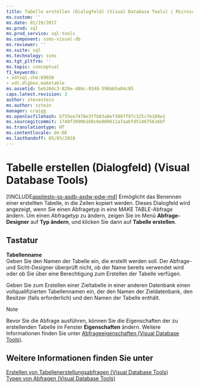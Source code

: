 ```yaml
---
title: Tabelle erstellen (Dialogfeld) (Visual Database Tools) | Microsoft-Dokumentation
ms.custom: ''
ms.date: 01/19/2017
ms.prod: sql
ms.prod_service: sql-tools
ms.component: ssms-visual-db
ms.reviewer: ''
ms.suite: sql
ms.technology: ssms
ms.tgt_pltfrm: ''
ms.topic: conceptual
f1_keywords:
- vdtsql.chm:69650
- vdt.dlgbox.maketable
ms.assetid: 5eb28dc3-828e-486c-9348-596bb5a04c85
caps.latest.revision: 3
author: stevestein
ms.author: sstein
manager: craigg
ms.openlocfilehash: b755ee7478e3ffb83a8ef3897f97c325c7e169e1
ms.sourcegitcommit: 1740f3090b168c0e809611a7aa6fd514075616bf
ms.translationtype: HT
ms.contentlocale: de-DE
ms.lasthandoff: 05/03/2018
---
```

# <a name="make-table-dialog-box-visual-database-tools"></a>Tabelle erstellen (Dialogfeld) (Visual Database Tools)
[!INCLUDE[appliesto-ss-asdb-asdw-pdw-md](../../includes/appliesto-ss-asdb-asdw-pdw-md.md)]
Ermöglicht das Benennen einer erstellten Tabelle, in die Zeilen kopiert werden. Dieses Dialogfeld wird angezeigt, wenn Sie einen Abfragetyp in eine MAKE TABLE-Abfrage ändern. Um einen Abfragetyp zu ändern, zeigen Sie im Menü **Abfrage-Designer** auf **Typ ändern**, und klicken Sie dann auf **Tabelle erstellen**.  
  
## <a name="options"></a>Tastatur  
**Tabellenname**  
Geben Sie den Namen der Tabelle ein, die erstellt werden soll. Der Abfrage- und Sicht-Designer überprüft nicht, ob der Name bereits verwendet wird oder ob Sie über eine Berechtigung zum Erstellen der Tabelle verfügen.  
  
Geben Sie zum Erstellen einer Zieltabelle in einer anderen Datenbank einen vollqualifizierten Tabellennamen ein, der den Namen der Zieldatenbank, den Besitzer (falls erforderlich) und den Namen der Tabelle enthält.  
  
> [!NOTE]  
> Bevor Sie die Abfrage ausführen, können Sie die Eigenschaften der zu erstellenden Tabelle im Fenster **Eigenschaften** ändern. Weitere Informationen finden Sie unter [Abfrageeigenschaften &#40;Visual Database Tools&#41;](../../ssms/visual-db-tools/query-properties-visual-database-tools.md).  
  
## <a name="see-also"></a>Weitere Informationen finden Sie unter  
[Erstellen von Tabellenerstellungsabfragen &#40;Visual Database Tools&#41;](../../ssms/visual-db-tools/create-make-table-queries-visual-database-tools.md)  
[Typen von Abfragen &#40;Visual Database Tools&#41;](../../ssms/visual-db-tools/types-of-queries-visual-database-tools.md)  
  

